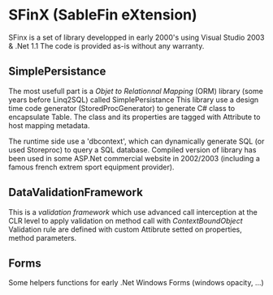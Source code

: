 # SFinX (SableFin eXtension)
SFinx is a set of library developped in early 2000's using Visual Studio 2003 & .Net 1.1
The code is provided as-is without any warranty.

## SimplePersistance
The most usefull part is a *Objet to Relationnal Mapping* (ORM) library (some years before Linq2SQL) called SimplePersistance
This library use a design time code generator (StoredProcGenerator) to generate C# class to encapsulate Table. 
The class and its properties are tagged with Attribute to host mapping metadata.

The runtime side use a 'dbcontext', which can dynamically generate SQL (or used Storeproc) to query a SQL database.
Compiled version of library has been used in some ASP.Net commercial website in 2002/2003 (including a famous french extrem sport equipment provider).

## DataValidationFramework
This is a *validation framework* which use advanced call interception at the CLR level to apply validation on method call with *ContextBoundObject*
Validation rule are defined with custom Attibrute setted on properties, method parameters.

## Forms
Some helpers functions for early .Net Windows Forms (windows opacity, ...)